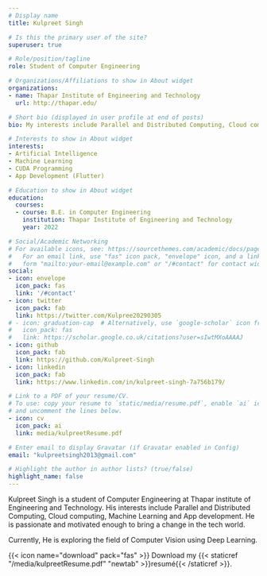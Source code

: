 ```yaml
---
# Display name
title: Kulpreet Singh

# Is this the primary user of the site?
superuser: true

# Role/position/tagline
role: Student of Computer Engineering

# Organizations/Affiliations to show in About widget
organizations:
- name: Thapar Institute of Engineering and Technology
  url: http://thapar.edu/

# Short bio (displayed in user profile at end of posts)
bio: My interests include Parallel and Distributed Computing, Cloud computing, Machine Learning and App development.

# Interests to show in About widget
interests:
- Artificial Intelligence
- Machine Learning
- CUDA Programming
- App Development (Flutter)

# Education to show in About widget
education:
  courses:
  - course: B.E. in Computer Engineering
    institution: Thapar Institute of Engineering and Technology
    year: 2022

# Social/Academic Networking
# For available icons, see: https://sourcethemes.com/academic/docs/page-builder/#icons
#   For an email link, use "fas" icon pack, "envelope" icon, and a link in the
#   form "mailto:your-email@example.com" or "/#contact" for contact widget.
social:
- icon: envelope
  icon_pack: fas
  link: '/#contact'
- icon: twitter
  icon_pack: fab
  link: https://twitter.com/Kulpree20290305
# - icon: graduation-cap  # Alternatively, use `google-scholar` icon from `ai` icon pack
#   icon_pack: fas
#   link: https://scholar.google.co.uk/citations?user=sIwtMXoAAAAJ
- icon: github
  icon_pack: fab
  link: https://github.com/Kulpreet-Singh
- icon: linkedin
  icon_pack: fab
  link: https://www.linkedin.com/in/kulpreet-singh-7a756b179/

# Link to a PDF of your resume/CV.
# To use: copy your resume to `static/media/resume.pdf`, enable `ai` icons in `params.toml`, 
# and uncomment the lines below.
- icon: cv
  icon_pack: ai
  link: media/kulpreetResume.pdf

# Enter email to display Gravatar (if Gravatar enabled in Config)
email: "kulpreetsingh2013@gmail.com"

# Highlight the author in author lists? (true/false)
highlight_name: false
---
```


Kulpreet Singh is a student of Computer Engineering at Thapar institute of Engineering and Technology. His interests include Parallel and Distributed Computing, Cloud computing, Machine Learning and App development. He is passionate and motivated enough to bring a change in the tech world.

Currently, He is exploring the field of Computer Vision using Deep Learning. 

{{< icon name="download" pack="fas" >}} Download my {{< staticref "/media/kulpreetResume.pdf" "newtab" >}}resumé{{< /staticref >}}.
